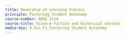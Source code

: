 ```yaml
---
title: Ownership of Learning Process
principle: Fostering Student Autonomy
course-number: AHSE 2114
course-title: Science Fiction and Historical Context
media-key: 9_Sci Fi_Fostering Student Autonomy
---
```

